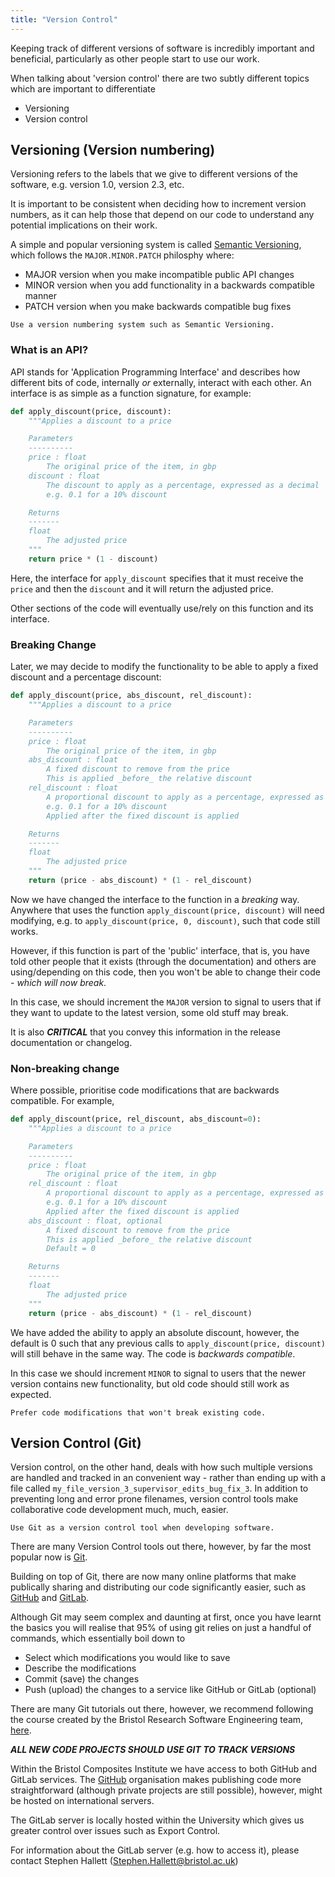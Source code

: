 ```yaml
---
title: "Version Control"
---
```


Keeping track of different versions of software is incredibly important and 
beneficial, particularly as other people start to use our work. 

When talking about 'version control' there are two subtly different topics 
which are important to differentiate

* Versioning
* Version control

## Versioning (Version numbering)
Versioning refers to the labels that we give to different versions of the 
software, e.g. version 1.0, version 2.3, etc.

It is important to be consistent when deciding how to increment version numbers,
as it can help those that depend on our code to understand any potential 
implications on their work. 

A simple and popular versioning system is called 
[Semantic Versioning](https://semver.org/), which follows the 
`MAJOR.MINOR.PATCH` philosphy where:

* MAJOR version when you make incompatible public API changes
* MINOR version when you add functionality in a backwards compatible manner
* PATCH version when you make backwards compatible bug fixes

```{admonition} Best Practice
Use a version numbering system such as Semantic Versioning.
```

### What is an API? 
API stands for 'Application Programming Interface' and describes how different
bits of code, internally _or_ externally, interact with each other. 
An interface is as simple as a function signature, for example:

```python
def apply_discount(price, discount):
    """Applies a discount to a price

    Parameters
    ----------
    price : float
        The original price of the item, in gbp
    discount : float
        The discount to apply as a percentage, expressed as a decimal
        e.g. 0.1 for a 10% discount

    Returns
    -------
    float
        The adjusted price
    """
    return price * (1 - discount)
```

Here, the interface for `apply_discount` specifies that it must receive the 
`price` and then the `discount` and it will return the adjusted price. 

Other sections of the code will eventually use/rely on this function and its
interface. 


### Breaking Change 

Later, we may decide to modify the functionality to be able to apply a fixed
discount and a percentage discount:

```python
def apply_discount(price, abs_discount, rel_discount):
    """Applies a discount to a price

    Parameters
    ----------
    price : float
        The original price of the item, in gbp
    abs_discount : float
        A fixed discount to remove from the price
        This is applied _before_ the relative discount
    rel_discount : float
        A proportional discount to apply as a percentage, expressed as a decimal
        e.g. 0.1 for a 10% discount
        Applied after the fixed discount is applied

    Returns
    -------
    float
        The adjusted price
    """
    return (price - abs_discount) * (1 - rel_discount)
```

Now we have changed the interface to the function in a _breaking_ way. Anywhere
that uses the function `apply_discount(price, discount)` will need modifying, 
e.g. to `apply_discount(price, 0, discount)`, such that code still works. 

However, if this function is part of the 'public' interface, that is, you have
told other people that it exists (through the documentation) and others are 
using/depending on this code, then you won't be able to change their code - 
_which will now break_.

In this case, we should increment the `MAJOR` version to signal to users that
if they want to update to the latest version, some old stuff may break.

It is also ***CRITICAL*** that you convey this information in the release 
documentation or changelog. 

### Non-breaking change
Where possible, prioritise code modifications that are backwards compatible. 
For example, 

```python
def apply_discount(price, rel_discount, abs_discount=0):
    """Applies a discount to a price

    Parameters
    ----------
    price : float
        The original price of the item, in gbp
    rel_discount : float
        A proportional discount to apply as a percentage, expressed as a decimal
        e.g. 0.1 for a 10% discount
        Applied after the fixed discount is applied
    abs_discount : float, optional
        A fixed discount to remove from the price
        This is applied _before_ the relative discount
        Default = 0

    Returns
    -------
    float
        The adjusted price
    """
    return (price - abs_discount) * (1 - rel_discount)
```

We have added the ability to apply an absolute discount, however, the default
is 0 such that any previous calls to `apply_discount(price, discount)` will
still behave in the same way. The code is _backwards compatible_. 

In this case we should increment `MINOR` to signal to users that the newer 
version contains new functionality, but old code should still work as expected. 

```{admonition} Best Practice
Prefer code modifications that won't break existing code.
```


## Version Control (Git)
Version control, on the other hand, deals with how such multiple versions are 
handled and tracked in an convenient way - rather than ending up with a file 
called `my_file_version_3_supervisor_edits_bug_fix_3`. 
In addition to preventing long and error prone filenames, version control 
tools make collaborative code development much, much, easier.

```{admonition} Best Practice
Use Git as a version control tool when developing software.
```

There are many Version Control tools out there, however, by far the most 
popular now is [Git](https://git-scm.com/about). 

Building on top of Git, there are now many online platforms that make publically
sharing and distributing our code significantly easier, such as 
[GitHub](https://github.com/) and [GitLab](https://about.gitlab.com/).

Although Git may seem complex and daunting at first, once you have learnt the
basics you will realise that 95\% of using git relies on just a handful of 
commands, which essentially boil down to

* Select which modifications you would like to save
* Describe the modifications
* Commit (save) the changes
* Push (upload) the changes to a service like GitHub or GitLab (optional)

There are many Git tutorials out there, however, we recommend following the 
course created by the Bristol Research Software Engineering team, 
[here](https://chryswoods.com/introducing_git/).

***ALL NEW CODE PROJECTS SHOULD USE GIT TO TRACK VERSIONS***

Within the Bristol Composites Institute we have access to both GitHub and GitLab services. 
The [GitHub](https://github.com/ACCIS) organisation makes publishing code more
straightforward (although private projects are still possible), however, might 
be hosted on international servers. 

The GitLab server is locally hosted within the University which gives us 
greater control over issues such as Export Control. 

For information about the GitLab server (e.g. how to access it), please contact 
Stephen Hallett ([Stephen.Hallett@bristol.ac.uk](mailto:Stephen.Hallett@bristol.ac.uk))












